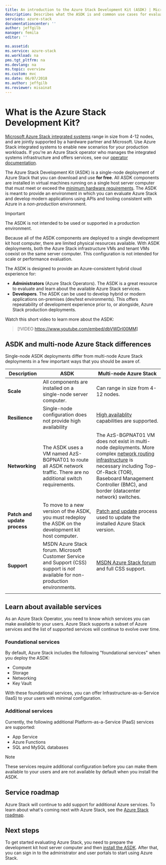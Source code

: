 ```yaml
---
title: An introduction to the Azure Stack Development Kit (ASDK) | Microsoft Docs
description: Describes what the ASDK is and common use cases for evaluating Microsoft Azure Stack.
services: azure-stack
documentationcenter: ''
author: jeffgilb
manager: femila
editor: ''

ms.assetid: 
ms.service: azure-stack
ms.workload: na
pms.tgt_pltfrm: na
ms.devlang: na
ms.topic: overview
ms.custom: mvc
ms.date: 06/07/2018
ms.author: jeffgilb
ms.reviewer: misainat
---
```


# What is the Azure Stack Development Kit?
[Microsoft Azure Stack integrated systems](.\.\azure-stack-poc.md) range in size from 4-12 nodes, and are jointly supported by a hardware partner and Microsoft. Use Azure Stack integrated systems to enable new scenarios for your production workloads. If you're an Azure Stack operator who manages the integrated systems infrastructure and offers services, see our [operator documentation](https://docs.microsoft.com/azure/azure-stack).

The Azure Stack Development Kit (ASDK) is a single-node deployment of Azure Stack that you can download and use **for free**. All ASDK components are installed in virtual machines running on a single host server computer that must meet or exceed the [minimum hardware requirements](asdk-deploy-considerations.md#hardware). The ASDK is meant to provide an environment in which you can evaluate Azure Stack and develop modern applications using APIs and tooling consistent with Azure in a *non-production* environment. 

> [!IMPORTANT]
> The ASDK is not intended to be used or supported in a production environment.

Because all of the ASDK components are deployed to a single development kit host computer, there are limited physical resources available. With ASDK deployments, both the Azure Stack infrastructure VMs and tenant VMs coexist on the same server computer. This configuration is not intended for scale or performance evaluation.

The ASDK is designed to provide an Azure-consistent hybrid cloud experience for:
- **Administrators** (Azure Stack Operators). The ASDK is a great resource to evaluate and learn about the available Azure Stack services.
- **Developers**. The ASDK can be used to develop hybrid or modern applications on-premises (dev/test environments). This offers repeatability of development experience prior to, or alongside, Azure Stack production deployments. 

Watch this short video to learn more about the ASDK:

> [!VIDEO https://www.youtube.com/embed/dbVWDrl00MM]


## ASDK and multi-node Azure Stack differences
Single-node ASDK deployments differ from multi-node Azure Stack deployments in a few important ways that you should be aware of.

|Description|ASDK|Multi-node Azure Stack|
|-----|-----|-----|
|**Scale**|All components are installed on a single-node server computer.|Can range in size from 4-12 nodes.|
|**Resilience**|Single-node configuration does not provide high availability|[High availablity](.\.\azure-stack-key-features.md#high-availability-for-azure-stack) capabilities are supported.|
|**Networking**|The ASDK uses a VM named AzS-BGPNAT01 to route all ASDK network traffic. There are no additional switch requirements.|The AzS-BGPNAT01 VM does not exist in multi-node deployments. More complex [network routing infrastructure](.\.\azure-stack-network.md#network-infrastructure) is necessary including Top-Of-Rack (TOR), Baseboard Management Controller (BMC), and border (datacenter network) switches.|
|**Patch and update process**|To move to a new version of the ASDK, you must redeploy the ASDK on the development kit host computer.|[Patch and update](.\.\azure-stack-updates.md) process used to update the installed Azure Stack version.|
|**Support**|MSDN Azure Stack forum. Microsoft Customer Service and Support (CSS) support is *not* available for non-production environments.|[MSDN Azure Stack forum](https://social.msdn.microsoft.com/Forums/en-US/home?forum=AzureStack) and full CSS support.|
| | |

## Learn about available services
As an Azure Stack Operator, you need to know which services you can make available to your users. Azure Stack supports a subset of Azure services and the list of supported services will continue to evolve over time.

### Foundational services
By default, Azure Stack includes the following "foundational services" when you deploy the ASDK:
- Compute
- Storage
- Networking
- Key Vault

With these foundational services, you can offer Infrastructure-as-a-Service (IaaS) to your users with minimal configuration.

### Additional services
Currently, the following additional Platform-as-a-Service (PaaS) services are supported:
- App Service
- Azure Functions
- SQL and MySQL databases

> [!NOTE]
> These services require additional configuration before you can make them available to your users and are not available by default when you install the ASDK.

## Service roadmap
Azure Stack will continue to add support for additional Azure services. To learn about what's coming next with Azure Stack, see the [Azure Stack roadmap](https://azure.microsoft.com/roadmap/?tag=azure-stack). 


## Next steps
To get started evaluating Azure Stack, you need to prepare the development kit host server computer and then [install the ASDK](asdk-install.md). After that, you can sign in to the administrator and user portals to start using Azure Stack.